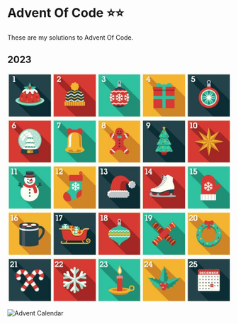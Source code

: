 # Advent Of Code ⭐⭐

These are my solutions to Advent Of Code.

## 2023

<a href="https://github.com/lvainio/Advent-Of-Code-2023/tree/main/2023/day1" style="margin:0"><img src="assets/day_1.jpg" alt="alt text" width="20%" /></a><a href="https://github.com/lvainio/Advent-Of-Code-2023/tree/main/2023/day2" style="margin:0"><img src="assets/day_2.jpg" alt="alt text" width="20%" /></a><a href="https://github.com/lvainio/Advent-Of-Code-2023/tree/main/2023/day3" style="margin:0"><img src="assets/day_3.jpg" alt="alt text" width="20%" /></a><a href="https://github.com/lvainio/Advent-Of-Code-2023/tree/main/2023/day4" style="margin:0"><img src="assets/day_4.jpg" alt="alt text" width="20%" /></a><a href="https://github.com/lvainio/Advent-Of-Code-2023/tree/main/2023/day5" style="margin:0"><img src="assets/day_5.jpg" alt="alt text" width="20%" /></a><a href="https://github.com/lvainio/Advent-Of-Code-2023/tree/main/2023/day6" style="margin:0"><img src="assets/day_6.jpg" alt="alt text" width="20%" /></a><a href="https://github.com/lvainio/Advent-Of-Code-2023/tree/main/2023/day7" style="margin:0"><img src="assets/day_7.jpg" alt="alt text" width="20%" /></a><a href="https://github.com/lvainio/Advent-Of-Code-2023/tree/main/2023/day8" style="margin:0"><img src="assets/day_8.jpg" alt="alt text" width="20%" /></a><a href="https://github.com/lvainio/Advent-Of-Code-2023/tree/main/2023/day9" style="margin:0"><img src="assets/day_9.jpg" alt="alt text" width="20%" /></a><a href="https://github.com/lvainio/Advent-Of-Code-2023/tree/main/2023/day10" style="margin:0"><img src="assets/day_10.jpg" alt="alt text" width="20%" /></a>
<a href="https://github.com/lvainio/Advent-Of-Code-2023/tree/main/2023/day11" style="margin:0"><img src="assets/day_11.jpg" alt="alt text" width="20%" /></a><a href="https://github.com/lvainio/Advent-Of-Code-2023/tree/main/2023/day12" style="margin:0"><img src="assets/day_12.jpg" alt="alt text" width="20%" /></a><a href="https://github.com/lvainio/Advent-Of-Code-2023/tree/main/2023/day13" style="margin:0"><img src="assets/day_13.jpg" alt="alt text" width="20%" /></a><a href="https://github.com/lvainio/Advent-Of-Code-2023/tree/main/2023/day14" style="margin:0"><img src="assets/day_14.jpg" alt="alt text" width="20%" /></a><a href="https://github.com/lvainio/Advent-Of-Code-2023/tree/main/2023/day15" style="margin:0"><img src="assets/day_15.jpg" alt="alt text" width="20%" /></a>
<a href="https://github.com/lvainio/Advent-Of-Code-2023/tree/main/2023/day16" style="margin:0"><img src="assets/day_16.jpg" alt="alt text" width="20%" /></a><a href="https://github.com/lvainio/Advent-Of-Code-2023/tree/main/2023/day17" style="margin:0"><img src="assets/day_17.jpg" alt="alt text" width="20%" /></a><a href="https://github.com/lvainio/Advent-Of-Code-2023/tree/main/2023/day18" style="margin:0"><img src="assets/day_18.jpg" alt="alt text" width="20%" /></a><a href="https://github.com/lvainio/Advent-Of-Code-2023/tree/main/2023/day19" style="margin:0"><img src="assets/day_19.jpg" alt="alt text" width="20%" /></a><a href="https://github.com/lvainio/Advent-Of-Code-2023/tree/main/2023/day20" style="margin:0"><img src="assets/day_20.jpg" alt="alt text" width="20%" /></a>
<a href="https://github.com/lvainio/Advent-Of-Code-2023/tree/main/2023/day21" style="margin:0"><img src="assets/day_21.jpg" alt="alt text" width="20%" /></a><a href="https://github.com/lvainio/Advent-Of-Code-2023/tree/main/2023/day22" style="margin:0"><img src="assets/day_22.jpg" alt="alt text" width="20%" /></a><a href="https://github.com/lvainio/Advent-Of-Code-2023/tree/main/2023/day23" style="margin:0"><img src="assets/day_23.jpg" alt="alt text" width="20%" /></a><a href="https://github.com/lvainio/Advent-Of-Code-2023/tree/main/2023/day24" style="margin:0"><img src="assets/day_24.jpg" alt="alt text" width="20%" /></a><a href="https://github.com/lvainio/Advent-Of-Code-2023/tree/main/2023/day25" style="margin:0"><img src="assets/day_25.jpg" alt="alt text" width="20%" /></a>


<img src="days.jpeg" usemap="#adventmap" alt="Advent Calendar" />

<map name="adventmap">
  <!-- coords are left,top,right,bottom -->
  <area shape="rect" coords="0,0,100,100" href="https://github.com/lvainio/Advent-Of-Code-2023/tree/main/2023/day1" alt="Day 1" />
  <area shape="rect" coords="100,0,200,100" href="https://example.com/day2" alt="Day 2" />
  
</map>